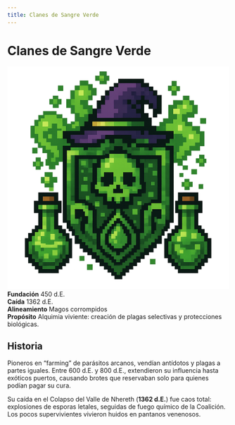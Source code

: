 ```yaml
---
title: Clanes de Sangre Verde
---
```


<div class="faccion-page magia">
  <h1 class="faccion-title">Clanes de Sangre Verde</h1>

  <!-- 1. Imagen centrada -->
  <div class="faccion-image">
    <img src="../../../other/images/magos/Clanesdesangreverde.png" alt="Clanes de Sangre Verde">
  </div>

  <!-- 2. Metadatos en 2 columnas -->
  <div class="faccion-meta">
    <div class="meta-item">
      <strong>Fundación</strong>
      <span>450&nbsp;d.E.</span>
    </div>
    <div class="meta-item">
      <strong>Caída</strong>
      <span>1362&nbsp;d.E.</span>
    </div>
    <div class="meta-item">
      <strong>Alineamiento</strong>
      <span>Magos corrompidos</span>
    </div>
    <div class="meta-item meta-align">
      <strong>Propósito</strong>
      <span>Alquimia viviente: creación de plagas selectivas y protecciones biológicas.</span>
    </div>
  </div>

  <!-- 3. Sección Historia -->
  <div class="faccion-history">
    <h2>Historia</h2>
    <p>
      Pioneros en “farming” de parásitos arcanos, vendían antídotos y plagas a partes iguales.
      Entre 600&nbsp;d.E. y 800&nbsp;d.E., extendieron su influencia hasta exóticos puertos,
      causando brotes que reservaban solo para quienes podían pagar su cura.
    </p>
    <p>
      Su caída en el Colapso del Valle de Nhereth (<strong>1362&nbsp;d.E.</strong>) fue caos total:
      explosiones de esporas letales, seguidas de fuego químico de la Coalición.
      Los pocos supervivientes vivieron huidos en pantanos venenosos.
    </p>
  </div>
</div>

